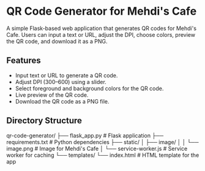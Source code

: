 # QR Code Generator for Mehdi's Cafe

A simple Flask-based web application that generates QR codes for Mehdi's Cafe. Users can input a text or URL, adjust the DPI, choose colors, preview the QR code, and download it as a PNG.

## Features
- Input text or URL to generate a QR code.
- Adjust DPI (300–600) using a slider.
- Select foreground and background colors for the QR code.
- Live preview of the QR code.
- Download the QR code as a PNG file.

## Directory Structure
qr-code-generator/
├── flask_app.py         # Flask application
├── requirements.txt     # Python dependencies
├── static/
│   ├── image/
│   │   └── image.png    # Image for Mehdi's Cafe
│   └── service-worker.js # Service worker for caching
└── templates/
└── index.html       # HTML template for the app

   
